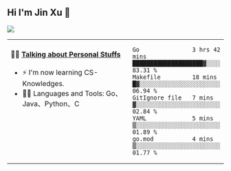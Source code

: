 
## Hi I'm Jin Xu 👋
![](https://komarev.com/ghpvc/?username=jiayouxujin&color=brightgreen&label=PROFILE+VIEWS)



<table align="center">
<tr>
<td valign="top" width="60%">

#### 🏋️‍♀️ <a href="https://github.com/jiayouxujin" target="_blank">Talking about Personal Stuffs</a>
<!-- recent_releases starts -->

- ⚡  I'm now learning CS-Knowledges.  
- 🏊‍♂️ Languages and Tools: Go、Java、Python、C
<!-- recent_releases ends -->
</td>
<td>
 
<!--START_SECTION:waka-->

```text
Go               3 hrs 42 mins   ████████████████████▓░░░░   83.31 %
Makefile         18 mins         █▓░░░░░░░░░░░░░░░░░░░░░░░   06.94 %
GitIgnore file   7 mins          ▓░░░░░░░░░░░░░░░░░░░░░░░░   02.84 %
YAML             5 mins          ▒░░░░░░░░░░░░░░░░░░░░░░░░   01.89 %
go.mod           4 mins          ▒░░░░░░░░░░░░░░░░░░░░░░░░   01.77 %
```

<!--END_SECTION:waka-->
 
</td>
</tr>
</table>





